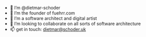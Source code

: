 - 👋 I’m @dietmar-schoder
- 👀 I’m the founder of fuehrr.com
- 🌱 I’m a software architect and digital artist
- 💞️ I’m looking to collaborate on all sorts of software architecture
- 📫 get in touch: dietmar@schoder.uk

<!---
dietmar-schoder/dietmar-schoder is a ✨ special ✨ repository because its `README.md` (this file) appears on your GitHub profile.
You can click the Preview link to take a look at your changes.
--->

